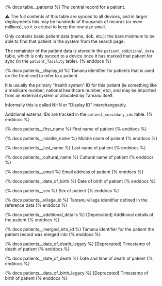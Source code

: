 {% docs table__patients %}
The central record for a patient.

⚠️ The full contents of this table are synced to all devices, and in larger deployments this may be
hundreds of thousands of records (or even millions), so it is critical to keep the row size small.

Only contains basic patient data (name, dob, etc.): the bare minimum to be able to find that patient
in the system from the search page.

The remainder of the patient data is stored in the `patient_additional_data` table, which is only
synced to a device once it has marked that patient for sync (in the `patient_facility` table).
{% enddocs %}

{% docs patients__display_id %}
Tamanu identifier for patients that is used on the front-end to refer to a patient.

It is usually the primary "health system" ID for this patient (ie something like a medicare number,
national healthcare number, etc), and may be imported from an external system or allocated by Tamanu
itself.

Informally this is called NHN or "Display ID" interchangeably.

Additional external IDs are tracked in the `patient_secondary_ids` table.
{% enddocs %}

{% docs patients__first_name %}
First name of patient
{% enddocs %}

{% docs patients__middle_name %}
Middle name of patient
{% enddocs %}

{% docs patients__last_name %}
Last name of patient
{% enddocs %}

{% docs patients__cultural_name %}
Cultural name of patient
{% enddocs %}

{% docs patients__email %}
Email address of patient
{% enddocs %}

{% docs patients__date_of_birth %}
Date of birth of patient
{% enddocs %}

{% docs patients__sex %}
Sex of patient
{% enddocs %}

{% docs patients__village_id %}
Tamanu village identifier defined in the reference data
{% enddocs %}

{% docs patients__additional_details %}
[Deprecated] Additional details of the patient
{% enddocs %}

{% docs patients__merged_into_id %}
Tamanu identifier for the patient the patient record was merged into
{% enddocs %}

{% docs patients__date_of_death_legacy %}
[Deprecated] Timestamp of death of patient
{% enddocs %}

{% docs patients__date_of_death %}
Date and time of death of patient
{% enddocs %}

{% docs patients__date_of_birth_legacy %}
[Deprecated] Timestamp of birth of patient
{% enddocs %}
